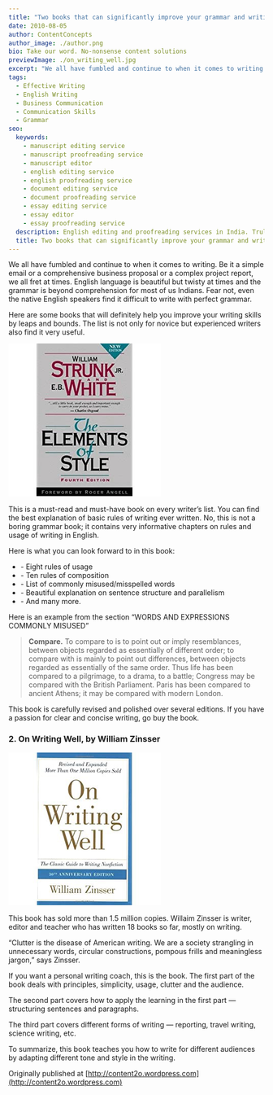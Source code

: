 ```yaml
---
title: "Two books that can significantly improve your grammar and writing skills"
date: 2010-08-05
author: ContentConcepts
author_image: ./author.png
bio: Take our word. No-nonsense content solutions
previewImage: ./on_writing_well.jpg
excerpt: "We all have fumbled and continue to when it comes to writing. Be it a simple email or a comprehensive business proposal or a complex project report, we all fret at times."
tags:
  - Effective Writing
  - English Writing
  - Business Communication
  - Communication Skills
  - Grammar
seo:
  keywords:
    - manuscript editing service
    - manuscript proofreading service
    - manuscript editor
    - english editing service
    - english proofreading service
    - document editing service
    - document proofreading service
    - essay editing service
    - essay editor
    - essay proofreading service
  description: English editing and proofreading services in India. Truly affordable and top-quality services for manuscript authors and publishers.
  title: Two books that can significantly improve your grammar and writing skills
---
```


We all have fumbled and continue to when it comes to writing. Be it a simple email or a comprehensive business proposal or a complex project report, we all fret at times. English language is beautiful but twisty at times and the grammar is beyond comprehension for most of us Indians. Fear not, even the native English speakers find it difficult to write with perfect grammar.

Here are some books that will definitely help you improve your writing skills by leaps and bounds. The list is not only for novice but experienced writers also find it very useful.

![The Elements of Style](./elements_of_style.jpg)

This is a must-read and must-have book on every writer’s list. You can find the best explanation of basic rules of writing ever written. No, this is not a boring grammar book; it contains very informative chapters on rules and usage of writing in English.

Here is what you can look forward to in this book:

* \- Eight rules of usage
* \- Ten rules of composition
* \- List of commonly misused/misspelled words
* \- Beautiful explanation on sentence structure and parallelism
* \- And many more.

Here is an example from the section “WORDS AND EXPRESSIONS COMMONLY MISUSED”

> **Compare.** To compare to is to point out or imply resemblances, between objects regarded as essentially of 
> different order; to compare with is mainly to point out differences, between objects regarded as essentially of 
> the same order. Thus life has been compared to a pilgrimage, to a drama, to a battle; Congress may be compared
> with the British Parliament. Paris has been compared to ancient Athens; it may be compared with modern London.

This book is carefully revised and polished over several editions. If you have a passion for clear and concise writing, go buy the book.

### 2. On Writing Well, by William Zinsser

![On Writing Well](./on_writing_well.jpg)

This book has sold more than 1.5 million copies. Willaim Zinsser is writer, editor and teacher who has written 18 books so far, mostly on writing.

“Clutter is the disease of American writing. We are a society strangling in unnecessary words, circular constructions, pompous frills and meaningless jargon,” says Zinsser.

If you want a personal writing coach, this is the book. The first part of the book deals with principles, simplicity, usage, clutter and the audience.

The second part covers how to apply the learning in the first part — structuring sentences and paragraphs.

The third part covers different forms of writing — reporting, travel writing, science writing, etc.

To summarize, this book teaches you how to write for different audiences by adapting different tone and style in the writing.

Originally published at [http://content2o.wordpress.com](http://content2o.wordpress.com)
